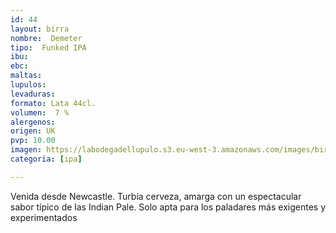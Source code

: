 ```yaml
---
id: 44
layout: birra
nombre:  Demeter
tipo:  Funked IPA
ibu: 
ebc:
maltas: 
lupulos: 
levaduras: 
formato: Lata 44cl.
volumen:  7 %
alergenos: 
origen: UK
pvp: 10.00
imagen: https://labodegadellupulo.s3.eu-west-3.amazonaws.com/images/birras/demeter.jpg
categoria: [ipa]

---
```

Venida desde Newcastle. Turbia cerveza, amarga con un espectacular sabor típico de las Indian Pale. Solo apta para los paladares más exigentes y experimentados




























